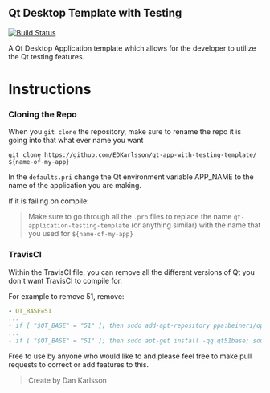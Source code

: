 Qt Desktop Template with Testing
--------
[![Build Status](https://travis-ci.org/EDKarlsson/qt-app-with-testing-template.svg?branch=master)](https://travis-ci.org/EDKarlsson/qt-app-with-testing-template)


A Qt Desktop Application template which allows for the developer to utilize the Qt testing features.

# Instructions

### Cloning the Repo

When you `git clone` the repository, make sure to rename the repo it is going into that what ever name you want

    git clone https://github.com/EDKarlsson/qt-app-with-testing-template/ ${name-of-my-app}

In the `defaults.pri` change the Qt environment variable APP_NAME to the name of the application you are making.

If it is failing on compile:
> Make sure to go through all the `.pro` files to replace the name `qt-application-testing-template` (or anything similar) with the name that you used for `${name-of-my-app}`

### TravisCI
Within the TravisCI file, you can remove all the different versions of Qt you don't want TravisCI to compile for.

For example to remove 51, remove:
```yml
- QT_BASE=51
...
- if [ "$QT_BASE" = "51" ]; then sudo add-apt-repository ppa:beineri/opt-qt511-trusty -y; fi
...
- if [ "$QT_BASE" = "51" ]; then sudo apt-get install -qq qt51base; source /opt/qt51/bin/qt51-env.sh; fi
```

Free to use by anyone who would like to and please feel free to make pull requests to correct or add features to this.

> Create by Dan Karlsson
